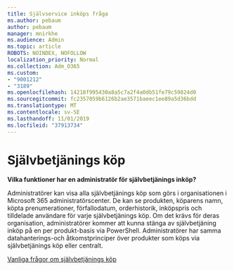 ```yaml
---
title: Självservice inköps fråga
ms.author: pebaum
author: pebaum
manager: mnirkhe
ms.audience: Admin
ms.topic: article
ROBOTS: NOINDEX, NOFOLLOW
localization_priority: Normal
ms.collection: Adm_O365
ms.custom:
- "9001212"
- "3189"
ms.openlocfilehash: 14218f995430a8a5c7a2f4a0db51fe79c59824d0
ms.sourcegitcommit: fc2357059b6126b2ae3571baeec1ee89a5d36bdd
ms.translationtype: MT
ms.contentlocale: sv-SE
ms.lasthandoff: 11/01/2019
ms.locfileid: "37913734"
---
```

# <a name="self-service-purchase"></a>Självbetjänings köp

**Vilka funktioner har en administratör för självbetjänings inköp?**

Administratörer kan visa alla självbetjänings köp som görs i organisationen i Microsoft 365 administratörscenter. De kan se produkten, köparens namn, köpta prenumerationer, förfallodatum, orderhistorik, inköpspris och tilldelade användare för varje självbetjänings köp.  Om det krävs för deras organisation, administratörer kommer att kunna stänga av självbetjäning inköp på en per produkt-basis via PowerShell.  Administratörer har samma datahanterings-och åtkomstprinciper över produkter som köps via självbetjänings köp eller centralt.

[Vanliga frågor om självbetjänings köp](https://aka.ms/self-service-purchase-faq)

